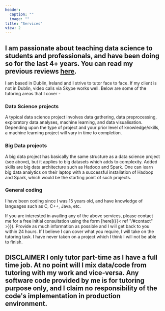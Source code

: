 ```yaml
---
header:
  caption: ""
  image: ""
title: "Services"
view: 2
---
```


## I am passionate about teaching data science to students and professionals, and have been doing so for the last 4+ years. You can read my previous reviews [here](https://www.firsttutors.com/ireland/tutor/nikunj.maths.computer-skills/).

I am based in Dublin, Ireland and I strive to tutor face to face. If my client is not in Dublin, video calls via Skype works well.
Below are some of the tutoring areas that I cover - 

### Data Science projects

A typical data science project involves data gathering, data preprocessing, exploratory data analyses, machine learning, and data visualisation. Depending upon the type of project and your prior level of knowledge/skills, a machine learning project will vary in time to completion.

### Big Data projects

A big data project has basically the same structure as a data science project (see above), but it applies to big datasets which adds to complexity. Added skills are big data architecture such as Hadoop and Spark. One can learn big data analytics on their laptop with a successful installation of Hadoop and Spark, which would be the starting point of such projects.

### General coding

I have been coding since I was 15 years old, and have knowledge of languages such as C, C++, Java, etc. 

If you are interested in availing any of the above services, please contact me for a free initial consultation using the form [here]({{< ref "/#contact" >}}). Provide as much information as possible and I will get back to you within 24 hours. If I believe I can cover what you require, I will take on the tutoring task. I have never taken on a project which I think I will not be able to finish.

## __DISCLAIMER__ I only tutor part-time as I have a full time job. At no point will I mix data/code from tutoring with my work and vice-versa. Any software code provided by me is for tutoring purpose only, and I claim no responsibility of the code's implementation in production environment.